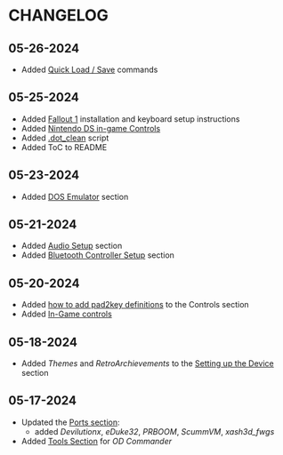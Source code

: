 # CHANGELOG

## 05-26-2024

- Added [Quick Load / Save](https://github.com/LennartHennigs/RG35XX-H-Notes##quick-load--save) commands

## 05-25-2024

- Added [Fallout 1](https://github.com/LennartHennigs/RG35XX-H-Notes#fallout1-ce---fallout-1) installation and keyboard setup instructions
- Added [Nintendo DS in-game Controls](https://github.com/LennartHennigs/RG35XX-H-Notes#in-game-nintendo-ds)
- Added [.dot_clean](https://github.com/LennartHennigs/RG35XX-H-Notes##dot_clean) script
- Added ToC to README

## 05-23-2024

- Added [DOS Emulator](https://github.com/LennartHennigs/RG35XX-H-Notes/tree/main?tab=readme-ov-file#dos) section

## 05-21-2024

- Added [Audio Setup](https://github.com/LennartHennigs/RG35XX-H-Notes/tree/main#audio-settings) section
- Added [Bluetooth Controller Setup](https://github.com/LennartHennigs/RG35XX-H-Notes/tree/main#pairing-a-bluetooth-controller) section

## 05-20-2024

- Added [how to add pad2key definitions](https://github.com/LennartHennigs/RG35XX-H-Notes/blob/main/README.md#mapping-keys-to-pad-buttons) to the Controls section
- Added [In-Game controls](https://github.com/LennartHennigs/RG35XX-H-Notes/blob/main/README.md#in-game-gb-gba-gb-color-nes-snes-sega-psx)

## 05-18-2024

- Added *Themes* and *RetroArchievements* to the [Setting up the Device](https://github.com/LennartHennigs/RG35XX-H-Notes/blob/main/README.md#setting-up-the-device) section

## 05-17-2024

- Updated the [Ports section](https://github.com/LennartHennigs/RG35XX-H-Notes/blob/main/README.md#configuring-ports):
  - added *Devilutionx*, *eDuke32*, *PRBOOM*, *ScummVM*, *xash3d_fwgs*
- Added [Tools Section](https://github.com/LennartHennigs/RG35XX-H-Notes/blob/main/README.md#od-commander) for *OD Commander*
